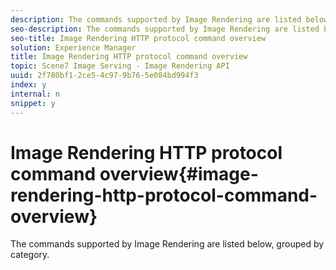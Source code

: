 ```yaml
---
description: The commands supported by Image Rendering are listed below, grouped by category.
seo-description: The commands supported by Image Rendering are listed below, grouped by category.
seo-title: Image Rendering HTTP protocol command overview
solution: Experience Manager
title: Image Rendering HTTP protocol command overview
topic: Scene7 Image Serving - Image Rendering API
uuid: 2f780bf1-2ce5-4c97-9b76-5e084bd994f3
index: y
internal: n
snippet: y
---
```


# Image Rendering HTTP protocol command overview{#image-rendering-http-protocol-command-overview}

The commands supported by Image Rendering are listed below, grouped by category.

